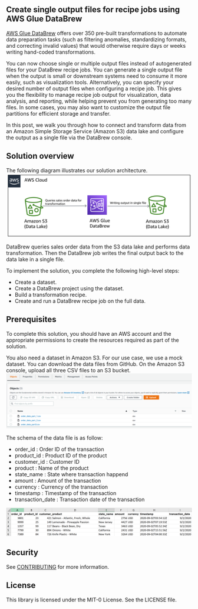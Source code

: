 ## Create single output files for recipe jobs using AWS Glue DataBrew

[AWS Glue DataBrew](https://aws.amazon.com/glue/features/databrew/) offers over 350 pre-built transformations to automate data preparation tasks (such as filtering anomalies, standardizing formats, and correcting invalid values) that would otherwise require days or weeks writing hand-coded transformations.

You can now choose single or multiple output files instead of autogenerated files for your DataBrew recipe jobs. You can generate a single output file when the output is small or downstream systems need to consume it more easily, such as visualization tools. Alternatively, you can specify your desired number of output files when configuring a recipe job. This gives you the flexibility to manage recipe job output for visualization, data analysis, and reporting, while helping prevent you from generating too many files. In some cases, you may also want to customize the output file partitions for efficient storage and transfer.

In this post, we walk you through how to connect and transform data from an Amazon Simple Storage Service (Amazon S3) data lake and configure the output as a single file via the DataBrew console.

## Solution overview

The following diagram illustrates our solution architecture.
![Architecture](/image/BDB-2185-image001.png)

DataBrew queries sales order data from the S3 data lake and performs data transformation. Then the DataBrew job writes the final output back to the data lake in a single file.

To implement the solution, you complete the following high-level steps:

   + Create a dataset.
   + Create a DataBrew project using the dataset.
   + Build a transformation recipe.
   + Create and run a DataBrew recipe job on the full data.

## Prerequisites

To complete this solution, you should have an AWS account and the appropriate permissions to create the resources required as part of the solution.

You also need a dataset in Amazon S3. For our use case, we use a mock dataset. You can download the data files from GitHub. On the Amazon S3 console, upload all three CSV files to an S3 bucket.
![S3 Upload](/image/BDB-2185-image003.png)

The schema of the data file is as follow: 
 + order_id : Order ID of the transaction
 + product_id : Product ID of the product
 + customer_id : Customer ID
 + product : Name of the product
 + state_name : State where transaction happend
 + amount : Amount of the transaction
 + currency : Currency of the transaction
 + timestamp : Timestamp of the transaction
 + transaction_date : Transaction date of the transaction
 
![schema](/image/schema.PNG)

## Security

See [CONTRIBUTING](CONTRIBUTING.md#security-issue-notifications) for more information.

## License

This library is licensed under the MIT-0 License. See the LICENSE file.

